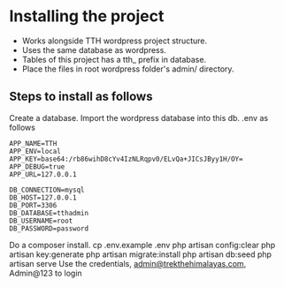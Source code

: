 # Installing the project

- Works alongside TTH wordpress project structure.
- Uses the same database as wordpress.
- Tables of this project has a tth_ prefix in database.
- Place the files in root wordpress folder's admin/ directory.

## Steps to install as follows

Create a database. Import the wordpress database into this db.
.env as follows
```
APP_NAME=TTH
APP_ENV=local
APP_KEY=base64:/rb86wihD8cYv4IzNLRqpv0/ELvQa+JICsJByy1H/OY=
APP_DEBUG=true
APP_URL=127.0.0.1

DB_CONNECTION=mysql
DB_HOST=127.0.0.1
DB_PORT=3306
DB_DATABASE=tthadmin
DB_USERNAME=root
DB_PASSWORD=password
```
Do a composer install.
cp .env.example .env
php artisan config:clear
php artisan key:generate
php artisan migrate:install
php artisan db:seed
php artisan serve
Use the credentials, admin@trekthehimalayas.com, Admin@123 to login
